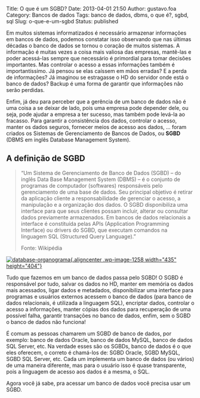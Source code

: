 Title: O que é um SGBD?
Date: 2013-04-01 21:50
Author: gustavo.foa
Category: Bancos de dados
Tags: banco de dados, dbms, o que é?, sgbd, sql
Slug: o-que-e-um-sgbd
Status: published

Em muitos sistemas informatizados é necessário armazenar informações em
bancos de dados, podemos constatar isso observando que nas últimas
décadas o banco de dados se tornou o coração de muitos sistemas. A
informação é muitas vezes a coisa mais valiosa das empresas, mantê-las e
poder acessá-las sempre que necessário é primordial para tomar decisões
importantes. Mas controlar o acesso a essas informações também é
importantíssimo. Já pensou se elas caíssem em mãos erradas? E a perda de
informações? Já imaginou se estragasse o HD do servidor onde está o
banco de dados? Backup é uma forma de garantir que informações não serão
perdidas.

Enfim, já deu para perceber que a gerência de um banco de dados não é
uma coisa a se deixar de lado, pois uma empresa pode depender dele, ou
seja, pode ajudar a empresa a ter sucesso, mas também pode levá-la ao
fracasso. Para garantir a consistência dos dados, controlar o acesso,
manter os dados seguros, fornecer meios de acesso aos dados, ... foram
criados os Sistemas de Gerenciamento de Bancos de Dados, ou **SGBD**
(DBMS em inglês Database Management System).

A definição de SGBD
-------------------

> “Um Sistema de Gerenciamento de Banco de Dados (SGBD) – do inglês Data
> Base Management System (DBMS) – é o conjunto de programas de
> computador (softwares) responsáveis pelo gerenciamento de uma base de
> dados. Seu principal objetivo é retirar da aplicação cliente a
> responsabilidade de gerenciar o acesso, a manipulação e a organização
> dos dados. O SGBD disponibiliza uma interface para que seus clientes
> possam incluir, alterar ou consultar dados previamente armazenados. Em
> bancos de dados relacionais a interface é constituída pelas APIs
> (Application Programming Interface) ou drivers do SGBD, que executam
> comandos na linguagem SQL (Structured Query Language).”
>
> Fonte: Wikipédia

[![database-organograma](http://www.dicasdeprogramacao.com.br/wp-content/uploads/2013/04/database-organograma.jpg){.aligncenter
.wp-image-1258 width="435"
height="404"}](http://www.dicasdeprogramacao.com.br/wp-content/uploads/2013/04/database-organograma.jpg)

Tudo que fazemos em um banco de dados passa pelo SGBD! O SGBD é
responsável por tudo, salvar os dados no HD, manter em memória os dados
mais acessados, ligar dados e metadados, disponibilizar uma interface
para programas e usuários externos acessem o banco de dados (para banco
de dados relacionais, é utilizada a linguagem SQL), encriptar dados,
controlar o acesso a informações, manter cópias dos dados para
recuperação de uma possível falha, garantir transações no banco de
dados, enfim, sem o SGBD o banco de dados não funciona!

É comum as pessoas chamarem um SGBD de banco de dados, por exemplo:
banco de dados Oracle, banco de dados MySQL, banco de dados SQL Server,
etc. Na verdade esses são os SGBDs, banco de dados é o que eles
oferecem, o correto é chamá-los de: SGBD Oracle, SGBD MySQL, SGBD SQL
Server, etc. Cada um implementa um banco de dados (ou vários) de uma
maneira diferente, mas para o usuário isso é quase transparente, pois a
linguagem de acesso aos dados é a mesma, o SQL.

Agora você já sabe, pra acessar um banco de dados você precisa usar um
SGBD.
